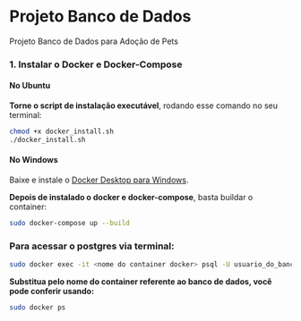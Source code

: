 # Projeto Banco de Dados
Projeto Banco de Dados para Adoção de Pets

### 1. Instalar o Docker e Docker-Compose

#### No Ubuntu

**Torne o script de instalação executável**, rodando esse comando no seu terminal:
```sh
chmod +x docker_install.sh
./docker_install.sh
```

#### No Windows
Baixe e instale o [Docker Desktop para Windows](https://www.docker.com/products/docker-desktop).


**Depois de instalado o docker e docker-compose**, basta buildar o container:
```sh
sudo docker-compose up --build
```

### Para acessar o postgres via terminal:
```sh
sudo docker exec -it <nome do container docker> psql -U usuario_do_banco -d nome_do_banco
```

**Substitua <nome do container docker> pelo nome do container referente ao banco de dados, você pode conferir usando:**
```sh
sudo docker ps
```